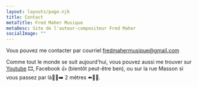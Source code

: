 ```yaml
---
layout: layouts/page.njk
title: Contact
metaTitle: Fred Maher Musique
metaDesc: Site de l'auteur-compositeur Fred Maher
socialImage: ""
---
```

Vous pouvez me contacter par courriel [fredmahermusique@gmail.com](mailto:fredmahermusique@gmail.com)

Comme tout le monde se suit aujourd'hui, vous pouvez aussi me trouver sur [Youtube](https://www.youtube.com/channel/UCa6Mu7rVQ7BOkmsXrAFZRXQ) 🎞️, Facebook 👍 (bientôt peut-être ben), ou sur la rue Masson si vous passez par là🚶‍♀️➡️ 2 mètres ⬅️🚶‍♂️.